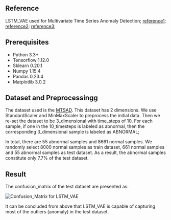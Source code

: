 ## Reference
LSTM_VAE used for Multivariate Time Series Anomaly Detection;
[reference1](https://www.researchgate.net/publication/304758073_LSTM-based_Encoder-Decoder_for_Multi-sensor_Anomaly_Detection);
[reference2](https://github.com/twairball/keras_lstm_vae);
[reference3](https://arxiv.org/pdf/1711.00614.pdf);

## Prerequisites
* Python 3.3+
* Tensorflow 1.12.0
* Sklearn 0.20.1
* Numpy 1.15.4
* Pandas 0.23.4
* Matplotlib 3.0.2

## Dataset and Preprocessingg
The dataset used is the [MTSAD](https://github.com/jsonbruce/MTSAnomalyDetection). This dataset has 2 dimensions.
We use StandardScaler and MinMaxScaler to preprocess the initial data. Then we re-set the dataset to be 3_dimensional with time_steps of 10. 
For each sample, if one in the 10_timesteps is labeled as abnormal, then the corresponding 3_dimensional sample is labeled as ABNORMAL;

In total, there are 55 abnormal samples and 8661 normal samples. We randomly select 8000 normal samples as train dataset, 661 normal samples and 55 abnormal samples as test dataset. As a result, the abnormal samples constitute only 7.7% of the test dataset.

## Result
The confusion_matrix of the test dataset are presented as:

![Confusion_Matrix for LSTM_VAE](https://github.com/SchindlerLiang/VAE-for-Anomaly-Detection/blob/master/LSTM_VAE/LSTM_VAE.png)

It can be concluded from above that LSTM_VAE is capable of capturing most of the outliers (anomaly) in the test dataset.

